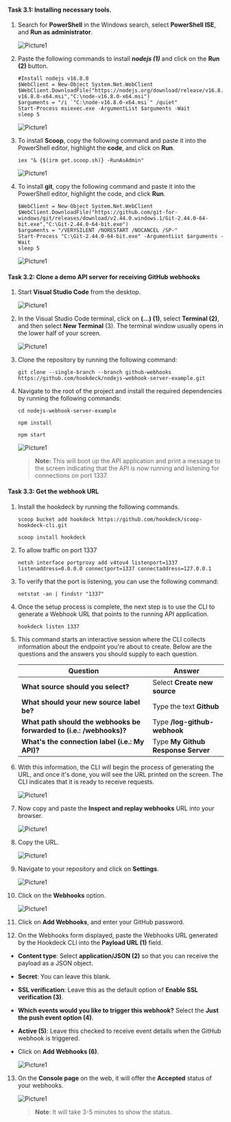#### Task 3.1: Installing necessary tools.

1. Search for **PowerShell** in the Windows search, select **PowerShell ISE**, and **Run as administrator**.

    ![Picture1](./images/powershell.png)
   
1. Paste the following commands to install ***nodejs (1)*** and click on the **Run (2)** button.

     ```
    #Install nodejs v16.8.0
    $WebClient = New-Object System.Net.WebClient
    $WebClient.DownloadFile("https://nodejs.org/download/release/v16.8.0/node-v16.8.0-x64.msi","C:\node-v16.8.0-x64.msi")
    $arguments = "/i `"C:\node-v16.8.0-x64.msi`" /quiet"
    Start-Process msiexec.exe -ArgumentList $arguments -Wait
    sleep 5
      ```

    ![Picture1](./images/nodejs1.png)

1. To install **Scoop**, copy the following command and paste it into the PowerShell editor, highlight the **code**, and click on **Run**.

      ```
      iex "& {$(irm get.scoop.sh)} -RunAsAdmin"
      ```

     ![Picture1](./images/g5a.png)

1. To install **git**, copy the following command and paste it into the PowerShell editor, highlight the code, and click **Run**.

      ```
      $WebClient = New-Object System.Net.WebClient
      $WebClient.DownloadFile("https://github.com/git-for-windows/git/releases/download/v2.44.0.windows.1/Git-2.44.0-64-bit.exe","C:\Git-2.44.0-64-bit.exe")
      $arguments = "/VERYSILENT /NORESTART /NOCANCEL /SP-"
      Start-Process "C:\Git-2.44.0-64-bit.exe" -ArgumentList $arguments -Wait
      sleep 5
      ```

      ![Picture1](./images/g5b.png)

#### Task 3.2: Clone a demo API server for receiving GitHub webhooks

1. Start **Visual Studio Code** from the desktop.

    ![Picture1](./images/vscode1.jpg)

1. In the Visual Studio Code terminal, click on **(...) (1)**, select **Terminal (2)**, and then select **New Terminal** (3). The terminal window usually opens in the lower half of your screen.

    ![Picture1](./images/terminal.png)
    
1. Clone the repository by running the following command:

      ```
      git clone --single-branch --branch github-webhooks https://github.com/hookdeck/nodejs-webhook-server-example.git
      ```

1. Navigate to the root of the project and install the required dependencies by running the following commands:

      ```
      cd nodejs-webhook-server-example
      ```

      ```
      npm install
      ```
      ```
      npm start
      ```
      
    ![Picture1](./images/npmstart.png)
   
   >**Note:** This will boot up the API application and print a message to the screen indicating that the API is now running and listening for connections on port 1337.
   
#### Task 3.3: Get the webhook URL

1. Install the hookdeck by running the following commands.

      ```
      scoop bucket add hookdeck https://github.com/hookdeck/scoop-hookdeck-cli.git
      ```
      ```
      scoop install hookdeck
      ```

1. To allow traffic on port 1337

      ```
      netsh interface portproxy add v4tov4 listenport=1337 listenaddress=0.0.0.0 connectport=1337 connectaddress=127.0.0.1
      ```

1. To verify that the port is listening, you can use the following command:

      ```
      netstat -an | findstr "1337"
      ```
      
1. Once the setup process is complete, the next step is to use the CLI to generate a Webhook URL that points to the running API application.

      ```
      hookdeck listen 1337
      ```

1. This command starts an interactive session where the CLI collects information about the endpoint you're about to create. Below are the questions and the answers you should supply to each question.

    | Question | Answer |
    | -- | -- |
    | **What source should you select?** | Select **Create new source** |
    | **What should your new source label be?** | Type the text **Github** |
    | **What path should the webhooks be forwarded to (i.e.: /webhooks)?** | Type **/log-github-webhook** |
    | **What's the connection label (i.e.: My API)?** | Type **My Github Response Server** |

1. With this information, the CLI will begin the process of generating the URL, and once it's done, you will see the URL printed on the screen. The CLI indicates that it is ready to receive requests.

    ![Picture1](./images/webhookcli1.png)

1. Now copy and paste the **Inspect and replay webhooks** URL into your browser.

    ![Picture1](./images/webhookcli.png)

1. Copy the URL.

    ![Picture1](./images/payloadurl.png)
   
1. Navigate to your repository and click on **Settings**.

   ![Picture1](./images/ghasr1.png)

1. Click on the **Webhooks** option.

   ![Picture1](./images/webhook1.png)

1. Click on **Add Webhooks**, and enter your GitHub password.

1. On the Webhooks form displayed, paste the Webhooks URL generated by the Hookdeck CLI into the **Payload URL (1)** field.

- **Content type**: Select **application/JSON (2)** so that you can receive the payload as a JSON object.
- **Secret**: You can leave this blank.
- **SSL verification**: Leave this as the default option of **Enable SSL verification (3)**.
- **Which events would you like to trigger this webhook?** Select the **Just the push event option (4)**.
- **Active (5)**: Leave this checked to receive event details when the GitHub webhook is triggered.
- Click on **Add Webhooks (6)**.

     
    ![Picture1](./images/webhookpayload.png)

13. On the **Console page** on the web, it will offer the **Accepted** status of your webhooks.

    ![Picture1](./images/payloadaccept.png)

    >**Note**: It will take 3-5 minutes to show the status.

